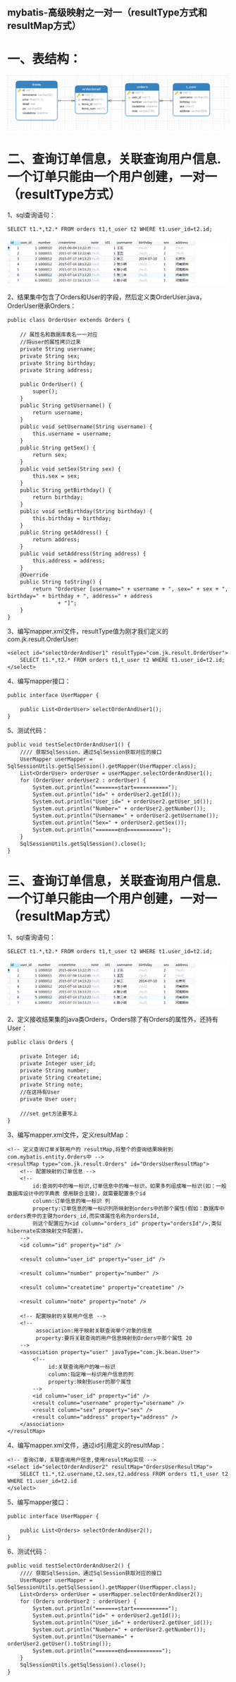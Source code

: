 mybatis-高级映射之一对一（resultType方式和resultMap方式）
---

一、表结构：
===
![image](https://github.com/jiekekeji/MStudyMybatis/blob/master/demo007/preview/demo007-1.png)

二、查询订单信息，关联查询用户信息.一个订单只能由一个用户创建，一对一（resultType方式）
===
1、sql查询语句：
```
SELECT t1.*,t2.* FROM orders t1,t_user t2 WHERE t1.user_id=t2.id;
```
![image](https://github.com/jiekekeji/MStudyMybatis/blob/master/demo007/preview/demo007-2.png)

2、结果集中包含了Orders和User的字段，然后定义类OrderUser.java，OrderUser继承Orders：
```
public class OrderUser extends Orders {

	// 属性名和数据库表名一一对应
	//将user的属性拷贝过来
	private String username;
	private String sex;
	private String birthday;
	private String address;

	public OrderUser() {
		super();
	}
	public String getUsername() {
		return username;
	}
	public void setUsername(String username) {
		this.username = username;
	}
	public String getSex() {
		return sex;
	}
	public void setSex(String sex) {
		this.sex = sex;
	}
	public String getBirthday() {
		return birthday;
	}
	public void setBirthday(String birthday) {
		this.birthday = birthday;
	}
	public String getAddress() {
		return address;
	}
	public void setAddress(String address) {
		this.address = address;
	}
	@Override
	public String toString() {
		return "OrderUser [username=" + username + ", sex=" + sex + ", birthday=" + birthday + ", address=" + address
				+ "]";
	}
}
```
3、编写mapper.xml文件，resultType值为刚才我们定义的com.jk.result.OrderUser:
```
<select id="selectOrderAndUser1" resultType="com.jk.result.OrderUser">
    SELECT t1.*,t2.* FROM orders t1,t_user t2 WHERE t1.user_id=t2.id;
</select>
```
4、编写mapper接口：
```
public interface UserMapper {

	public List<OrderUser> selectOrderAndUser1();
}
```
5、测试代码：
```
public void testSelectOrderAndUser1() {
    //// 获取SqlSession，通过SqlSession获取对应的接口
    UserMapper userMapper = SqlSessionUtils.getSqlSession().getMapper(UserMapper.class);
    List<OrderUser> orderUser = userMapper.selectOrderAndUser1();
    for (OrderUser orderUser2 : orderUser) {
        System.out.println("=======start===========");
        System.out.println("id=" + orderUser2.getId());
        System.out.println("User_id=" + orderUser2.getUser_id());
        System.out.println("Number=" + orderUser2.getNumber());
        System.out.println("Username=" + orderUser2.getUsername());
        System.out.println("Sex=" + orderUser2.getSex());
        System.out.println("=======end===========");
    }
    SqlSessionUtils.getSqlSession().close();
}
```

三、查询订单信息，关联查询用户信息.一个订单只能由一个用户创建，一对一（resultMap方式）
===
1、sql查询语句：
```
SELECT t1.*,t2.* FROM orders t1,t_user t2 WHERE t1.user_id=t2.id;
```
![image](https://github.com/jiekekeji/MStudyMybatis/blob/master/demo007/preview/demo007-2.png)

2、定义接收结果集的java类Orders，Orders除了有Orders的属性外，还持有User：
```
public class Orders {

	private Integer id;
	private Integer user_id;
	private String number;
	private String createtime;
	private String note;
	//在这持有User
	private User user;
	
	///set get方法要写上
}
```
3、编写mapper.xml文件，定义resultMap：
```
<!-- 定义查询订单关联用户的 resultMap,将整个的查询结果映射到com.mybatis.entity.Orders中 -->
<resultMap type="com.jk.result.Orders" id="OrdersUserResultMap">
    <!-- 配置映射的订单信息 -->
    <!-- 
        id:查询列中的唯一标识,订单信息中的唯一标识，如果多列组成唯一标识(如：一般数据库设计中的字典表 使用联合主键)，就需要配置多个id 
        column:订单信息的唯一标识 列 
        property:订单信息的唯一标识列所映射到orders中的那个属性(假如：数据库中orders表中的主键为orders_id,而实体属性名称为ordersId, 
        则这个配置应为<id column="orders_id" property="ordersId"/>,类似hibernate实体映射文件配置)。
    -->
    <id column="id" property="id" />
    
    <result column="user_id" property="user_id" />
    
    <result column="number" property="number" />
    
    <result column="createtime" property="createtime" />

    <result column="note" property="note" />

    <!-- 配置映射的关联用户信息 -->
    <!--
         association:用于映射关联查询单个对象的信息 
         property:要将关联查询的用户信息映射到Orders中那个属性 20
    -->
    <association property="user" javaType="com.jk.bean.User">
        <!-- 
             id:关联查询用户的唯一标识 
             column:指定唯一标识用户信息的列 
             property:映射到user的那个属性 
        -->
        <id column="user_id" property="id" />
        <result column="username" property="username" />
        <result column="sex" property="sex" />
        <result column="address" property="address" />
    </association>
</resultMap>
```
4、编写mapper.xml文件，通过id引用定义的resultMap：
```
<!-- 查询订单，关联查询用户信息,使用resultMap实现 -->
<select id="selectOrderAndUser2" resultMap="OrdersUserResultMap">
    SELECT t1.*,t2.username,t2.sex,t2.address FROM orders t1,t_user t2 WHERE t1.user_id=t2.id
</select>
```
5、编写mapper接口：
```
public interface UserMapper {

	public List<Orders> selectOrderAndUser2();
}
```
6、测试代码：
```
public void testSelectOrderAndUser2() {
    //// 获取SqlSession，通过SqlSession获取对应的接口
    UserMapper userMapper = SqlSessionUtils.getSqlSession().getMapper(UserMapper.class);
    List<Orders> orderUser = userMapper.selectOrderAndUser2();
    for (Orders orderUser2 : orderUser) {
        System.out.println("=======start===========");
        System.out.println("id=" + orderUser2.getId());
        System.out.println("User_id=" + orderUser2.getUser_id());
        System.out.println("Number=" + orderUser2.getNumber());
        System.out.println("Username=" + orderUser2.getUser().toString());
        System.out.println("=======end===========");
    }
    SqlSessionUtils.getSqlSession().close();
}
```